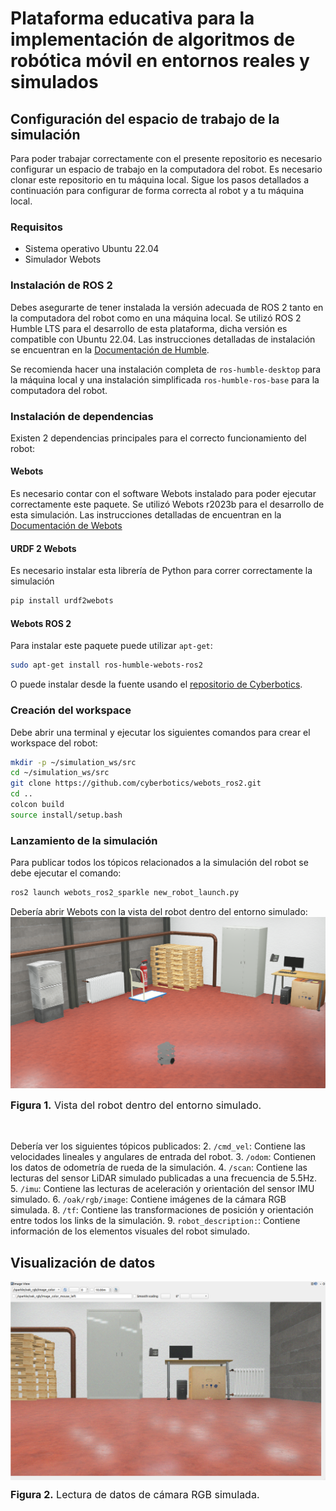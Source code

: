 # Plataforma educativa para la implementación de algoritmos de robótica móvil en entornos reales y simulados
## Configuración del espacio de trabajo de la simulación
Para poder trabajar correctamente con el presente repositorio es necesario configurar un espacio de trabajo en la computadora del robot. Es necesario clonar este repositorio en tu máquina local. Sigue los pasos detallados a continuación para configurar de forma correcta al robot y a tu máquina local.

### Requisitos
* Sistema operativo Ubuntu 22.04
* Simulador Webots

### Instalación de ROS 2
Debes asegurarte de tener instalada la versión adecuada de ROS 2 tanto en la computadora del robot como en una máquina local. Se utilizó ROS 2 Humble LTS para el desarrollo de esta plataforma, dicha versión es compatible con Ubuntu 22.04. Las instrucciones detalladas de instalación se encuentran en la [Documentación de Humble](https://docs.ros.org/en/humble/Installation.html).

Se recomienda hacer una instalación completa de `ros-humble-desktop` para la máquina local y una instalación simplificada `ros-humble-ros-base` para la computadora del robot.

### Instalación de dependencias
Existen 2 dependencias principales para el correcto funcionamiento del robot:

#### Webots
Es necesario contar con el software Webots instalado para poder ejecutar correctamente este paquete. Se utilizó Webots r2023b para el desarrollo de esta simulación. Las instrucciones detalladas de encuentran en la [Documentación de Webots](https://cyberbotics.com/doc/guide/installing-webots)

#### URDF 2 Webots
Es necesario instalar esta librería de Python para correr correctamente la simulación
```bash
pip install urdf2webots
```

#### Webots ROS 2
Para instalar este paquete puede utilizar `apt-get`:
```bash
sudo apt-get install ros-humble-webots-ros2
```
O puede instalar desde la fuente usando el [repositorio de Cyberbotics](https://github.com/cyberbotics/webots_ros2).

### Creación del workspace
Debe abrir una terminal y ejecutar los siguientes comandos para crear el workspace del robot:
```bash
mkdir -p ~/simulation_ws/src
cd ~/simulation_ws/src
git clone https://github.com/cyberbotics/webots_ros2.git
cd ..
colcon build
source install/setup.bash
```

### Lanzamiento de la simulación
Para publicar todos los tópicos relacionados a la simulación del robot se debe ejecutar el comando:
```bash
ros2 launch webots_ros2_sparkle new_robot_launch.py
```
Debería abrir Webots con la vista del robot dentro del entorno simulado:
<img src="https://github.com/Hamed-Quenta/webots_ros2_sparkle/blob/main/images_sim/sim-prev.png" alt="Preview">
<p style="margin-top:10px; font-size: 16px;"><strong>Figura 1.</strong> Vista del robot dentro del entorno simulado.</p>
<br>

Debería ver los siguientes tópicos publicados:
2. `/cmd_vel`: Contiene las velocidades lineales y angulares de entrada del robot.
3. `/odom`: Contienen los datos de odometría de rueda de la simulación.
4. `/scan`: Contiene las lecturas del sensor LiDAR simulado publicadas a una frecuencia de 5.5Hz.
5. `/imu`: Contiene las lecturas de aceleración y orientación del sensor IMU simulado.
6. `/oak/rgb/image`: Contiene imágenes de la cámara RGB simulada.
8. `/tf`: Contiene las transformaciones de posición y orientación entre todos los links de la simulación.
9. `robot_description:`: Contiene información de los elementos visuales del robot simulado.

## Visualización de datos

<img src="https://github.com/Hamed-Quenta/webots_ros2_sparkle/blob/main/images_sim/sim-cam.png" alt="RGB">
<p style="margin-top:10px; font-size: 16px;"><strong>Figura 2.</strong> Lectura de datos de cámara RGB simulada.</p>
<br>
